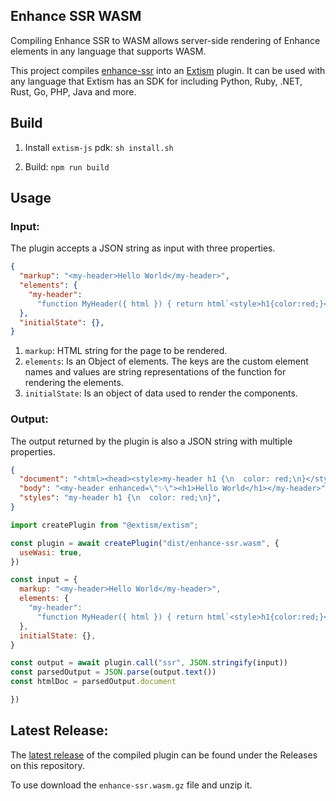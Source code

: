 ## Enhance SSR WASM

Compiling Enhance SSR to WASM allows server-side rendering of Enhance elements in any language that supports WASM.

This project compiles [enhance-ssr](https://github.com/enhance-dev/enhance-ssr) into an [Extism](https://extism.org/) plugin.
It can be used with any language that Extism has an SDK for including Python, Ruby, .NET, Rust, Go, PHP, Java and more.

## Build
1. Install `extism-js` pdk: `sh install.sh`

2. Build: `npm run build`

## Usage

### Input:
The plugin accepts a JSON string as input with three properties.
```json
{
  "markup": "<my-header>Hello World</my-header>",
  "elements": {
    "my-header":
      "function MyHeader({ html }) { return html`<style>h1{color:red;}</style><h1><slot></slot></h1>` }",
  },
  "initialState": {},
}

```

1. `markup`: HTML string for the page to be rendered.
2. `elements`: Is an Object of elements. The keys are the custom element names and values are string representations of the function for rendering the elements.
3. `initialState`: Is an object of data used to render the components.

### Output:
The output returned by the plugin is also a JSON string with multiple properties.
```json
{
  "document": "<html><head><style>my-header h1 {\n  color: red;\n}</style></head><body><my-header enhanced=\"✨\"><h1>Hello World</h1></my-header></body></html>",
  "body": "<my-header enhanced=\"✨\"><h1>Hello World</h1></my-header>",
  "styles": "my-header h1 {\n  color: red;\n}",
}

```


```javascript
import createPlugin from "@extism/extism";

const plugin = await createPlugin("dist/enhance-ssr.wasm", {
  useWasi: true,
})

const input = {
  markup: "<my-header>Hello World</my-header>",
  elements: {
    "my-header":
      "function MyHeader({ html }) { return html`<style>h1{color:red;}</style><h1><slot></slot></h1>` }",
  },
  initialState: {},
}

const output = await plugin.call("ssr", JSON.stringify(input))
const parsedOutput = JSON.parse(output.text())
const htmlDoc = parsedOutput.document 

})

```

## Latest Release:
The [latest release](https://github.com/enhance-dev/enhance-ssr-wasm/releases/latest) of the compiled plugin can be found under the Releases on this repository.

To use download the `enhance-ssr.wasm.gz` file and unzip it. 
